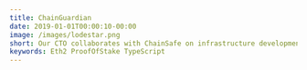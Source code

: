 ```yaml
---
title: ChainGuardian
date: 2019-01-01T00:00:10-00:00
image: /images/lodestar.png
short: Our CTO collaborates with ChainSafe on infrastructure development of Eth 2.0 by building TypeScript implementation of the Beacon Chain.
keywords: Eth2 ProofOfStake TypeScript
---
```

